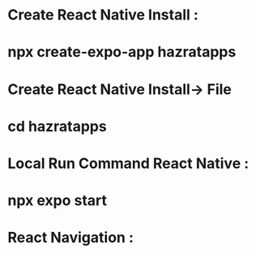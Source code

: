 # Create React Native Install :
# npx create-expo-app hazratapps

# Create React Native Install-> File 
# cd hazratapps

# Local Run Command React Native : 
# npx expo start

# React Navigation :






